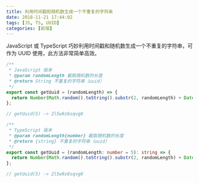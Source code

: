 ```yaml
---
title: 利用时间戳和随机数生成一个不重复的字符串
date: 2018-11-21 17:44:02
tags: [JS, TS, UUID]
categories: [前端]
---
```


JavaScript 或 TypeScript 巧妙利用时间戳和随机数生成一个不重复的字符串，可作为 UUID 使用，此方法非常简单高效。

```javascript
/**
 * JavaScript 版本
 * @param randomLength 截取随机数的长度
 * @return String 不重复的字符串（uuid）
 */
export const getUuid = (randomLength) => {
  return Number(Math.random().toString().substr(2, randomLength) + Date.now()).toString(36);
};

// getUuid(5) -> 2l5w9z6sqvg0
```

```typescript
/**
 * TypeScript 版本
 * @param randomLength{number} 截取随机数的长度
 * @return {string} 不重复的字符串（uuid）
 */
export const getUuid = (randomLength: number = 5): string => {
  return Number(Math.random().toString().substr(2, randomLength) + Date.now()).toString(36);
};

// getUuid(5) -> 2l5w9z6sqvg0
```

